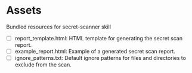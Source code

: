 # Assets

Bundled resources for secret-scanner skill

- [ ] report_template.html: HTML template for generating the secret scan report.
- [ ] example_report.html: Example of a generated secret scan report.
- [ ] ignore_patterns.txt: Default ignore patterns for files and directories to exclude from the scan.
